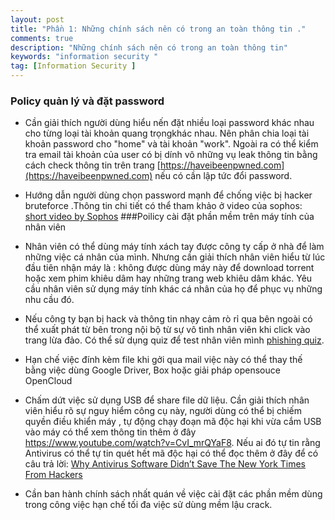 ```yaml
---
layout: post
title: "Phần 1: Những chính sách nên có trong an toàn thông tin ."
comments: true
description: "Những chính sách nên có trong an toàn thông tin"
keywords: "information security "
tag: [Information Security ]
---
```






### Policy quản lý và đặt password

* Cần giải thích người dùng hiểu nến đặt nhiều loại password khác nhau cho từng loại tài khoản quang trọngkhác nhau. Nên phân chia loại tài khoản password cho "home" và tài khoản "work". Ngoài ra có thể kiểm tra email tài khoản của user có bị dính vô những vụ leak thông tin bằng cách check thông tin trên trang   [https://haveibeenpwned.com](https://haveibeenpwned.com) nếu có cần lập tức đổi password.
* Hướng dẫn người dùng chọn password mạnh  để chống việc bị hacker bruteforce .Thông tin chi tiết có thể tham khảo ở video của sophos: [ short video by Sophos](https://nakedsecurity.sophos.com/2014/10/01/how-to-pick-a-proper-password)
###Poilicy cài đặt phần mềm trên máy tính của  nhân viên

* Nhân viên có thể dùng máy tính xách tay  được công ty cấp  ở nhà để làm những việc cá nhân của mình. Nhưng cần giải thích nhân viên hiểu từ lúc đầu tiên nhận máy là : không được dùng máy này để download torrent hoặc xem phim khiêu dâm hay những trang web khiêu dâm khác. Yêu cầu nhân viên sử dụng máy tính khác cá nhân của họ để phục vụ những nhu cầu đó.

* Nếu công ty bạn bị hack và thông tin nhạy cảm rò rỉ qua bên ngoài có thể xuất phát từ bên trong nội bộ từ sự vô tình nhân viên khi click vào trang lừa đảo. Có thể sử dụng quiz để test nhân viên mình  [phishing quiz](https://www.google.com/search?q=Phishing+Quiz).

* Hạn chế việc đính kèm file khi gởi qua mail  việc này có thể thay thế bằng việc dùng Google Driver, Box hoặc giải pháp opensouce OpenCloud

* Chấm dứt việc sử dụng USB để share file dữ liệu. Cần giải thích nhân viên hiểu rõ sự nguy hiểm công cụ này, người dùng có thể bị chiếm quyền điều khiển máy , tự động chạy đoạn mã độc hại khi vừa cắm USB vào máy  có thể xem thông tin thêm ở đây  https://www.youtube.com/watch?v=CvI_mrQYaF8. Nếu ai đó tự tin rằng Antivirus có thể tự tin quét hết mã độc hại có thể đọc thêm ở đây để có câu trả lời: [Why Antivirus Software Didn’t Save The New York Times From Hackers](http://www.huffingtonpost.com/2013/01/31/antivirus-software-hackers_n_2589538.html)

* Cần ban hành chính sách nhất quán về việc cài đặt các phần mềm dùng trong công việc hạn chế tối đa việc sử dùng mềm lậu crack.
